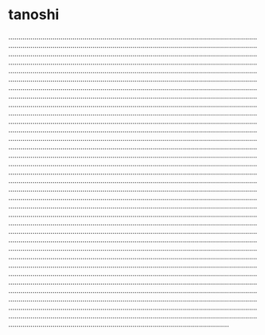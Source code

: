 # tanoshi
......................................................................................................................................................................................................................................................................................................................................................................................................................................................................................................................................................................................................................................................................................................................................................................................................................................................................................................................................................................................................................................................................................................................................................................................................................................................................................................................................................................................................................................................................................................................................................................................................................................................................................................................................................................................................................................................................................................................................................................................................................................................................................................................................................................................................................................................................................................................................................................................................................................................................................................................................................................................................................................................................................................................................................................................................................................................................................................................................................................................................................................................................................................................................................................................................................................................................................................................................................................................................................................................................................................................................................................................................................................................................................................................................................................................................................................................................................................................................................................................................................................................................................................................................................................................................................................................................................................................................................................................................................................................................................................